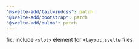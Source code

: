```yaml
---
"@svelte-add/tailwindcss": patch
"@svelte-add/bootstrap": patch
"@svelte-add/bulma": patch
---
```


fix: include `<slot>` element for `+layout.svelte` files
